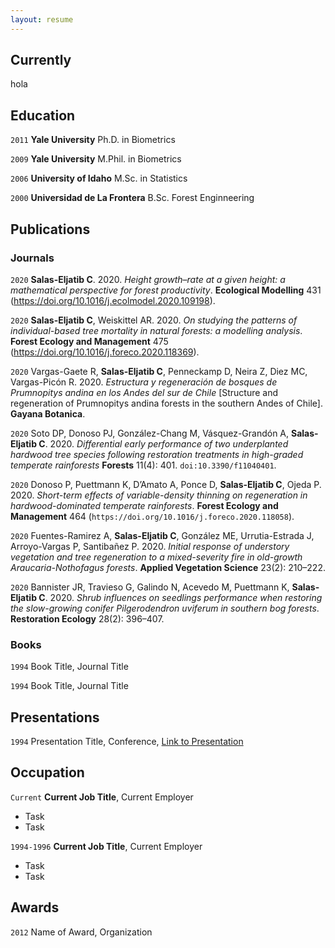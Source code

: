 ```yaml
---
layout: resume
---
```

## Currently

hola

## Education
  
`2011`
__Yale University__
Ph.D. in Biometrics

`2009`
__Yale University__
M.Phil. in Biometrics

`2006`
__University of Idaho__
M.Sc. in Statistics

`2000`
__Universidad de La Frontera__
B.Sc. Forest Enginneering



## Publications

<!-- A list is also available [online](https://scholar.google.co.uk/citations?user=LTOTl0YAAAAJ) -->

### Journals

`2020`
**Salas-Eljatib C**. 2020. *Height growth–rate at a given height: a
mathematical perspective for forest productivity*. **Ecological
Modelling** 431 (https://doi.org/10.1016/j.ecolmodel.2020.109198).

`2020`
**Salas-Eljatib C**, Weiskittel AR. 2020. *On studying the patterns of
individual-based tree mortality in natural forests: a modelling
analysis*. **Forest Ecology and Management** 475
(https://doi.org/10.1016/j.foreco.2020.118369).

`2020`
Vargas-Gaete R, **Salas-Eljatib C**, Penneckamp D, Neira Z, Diez MC,
Vargas-Picón R. 2020. *Estructura y regeneración de bosques de
Prumnopitys andina en los Andes del sur de Chile* \[Structure and
regeneration of Prumnopitys andina forests in the southern Andes of
Chile\]. **Gayana Botanica**.

`2020`
Soto DP, Donoso PJ, González-Chang M, Vásquez-Grandón A, **Salas-Eljatib
C**. 2020. *Differential early performance of two underplanted hardwood
tree species following restoration treatments in high-graded temperate
rainforests* **Forests** 11(4): 401. `doi:10.3390/f11040401`.

`2020`
Donoso P, Puettmann K, D’Amato A, Ponce D, **Salas-Eljatib C**, Ojeda P.
2020. *Short-term effects of variable-density thinning on regeneration
in hardwood-dominated temperate rainforests*. **Forest Ecology and
Management** 464 (`https://doi.org/10.1016/j.foreco.2020.118058`).

`2020`
Fuentes-Ramirez A, **Salas-Eljatib C**, González ME, Urrutia-Estrada J,
Arroyo-Vargas P, Santibañez P. 2020. *Initial response of understory
vegetation and tree regeneration to a mixed-severity fire in old-growth
Araucaria-Nothofagus forests*. **Applied Vegetation Science** 23(2):
210–222.

`2020`
Bannister JR, Travieso G, Galindo N, Acevedo M, Puettmann K,
**Salas-Eljatib C**. 2020. *Shrub influences on seedlings performance
when restoring the slow-growing conifer Pilgerodendron uviferum in
southern bog forests*. **Restoration Ecology** 28(2): 396–407.


### Books

`1994`
Book Title, Journal Title

`1994`
Book Title, Journal Title


## Presentations

`1994`
Presentation Title, Conference, <a href="https://MyWebsite.tld/presentation1">Link to Presentation</a>


## Occupation

`Current`
__Current Job Title__, Current Employer 

- Task
- Task

`1994-1996`
__Current Job Title__, Current Employer 

- Task
- Task


## Awards

`2012`
Name of Award, Organization 

<!-- ### Footer

Last updated: August 2020 -->


